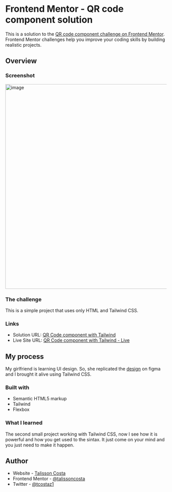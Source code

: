 # Frontend Mentor - QR code component solution

This is a solution to the [QR code component challenge on Frontend Mentor](https://www.frontendmentor.io/challenges/qr-code-component-iux_sIO_H). Frontend Mentor challenges help you improve your coding skills by building realistic projects.  

## Overview

### Screenshot

<img width="639" alt="image" src="https://user-images.githubusercontent.com/2528597/229515683-3a8f861b-7816-41d6-9eb5-fcaa9db592a3.png" />

### The challenge

This is a simple project that uses only HTML and Tailwind CSS.

### Links

- Solution URL: [QR Code component with Tailwind](https://github.com/talissoncosta/talissoncosta.github.io/blob/master/frontend-mentor/qr-code-component-main)
- Live Site URL: [QR Code component with Tailwind - Live](https://talissoncosta.github.io/frontend-mentor/qr-code-component-main/index.html)

## My process

My girlfriend is learning UI design. So, she replicated the [design](https://www.figma.com/file/fL480Stwlq9Wd2a96D0Jef/Qr-Code-Component?node-id=1%3A2&t=NODngVLjsAB7FXzq-1) on figma and I brought it alive using Tailwind CSS.

### Built with

- Semantic HTML5 markup
- Tailwind
- Flexbox

### What I learned

The second small project working with Tailwind CSS, now I see how it is powerful and how you get used to the sintax. It just come on your mind and you just need to make it happen.

## Author

- Website - [Talisson Costa](https://talissoncosta.github.io/)
- Frontend Mentor - [@talissoncosta](https://www.frontendmentor.io/profile/talissoncosta)
- Twitter - [@tcostaz1](https://twitter.com/tcostaz1)
